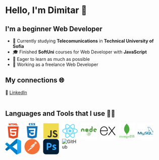 # Hello, I'm Dimitar 👋

## I'm a beginner Web Developer 
- 📖 Currently studying **Telecomunications** in **Technical University of Sofia**
- 🎓 Finished **SoftUni** courses for Web Developer with **JavaScript**
- 🌱 Eager to learn as much as possible
- 🏢 Working as a freelance Web Developer

## My connections 🌐
💼 [LinkedIn](https://www.linkedin.com/in/dpavlev557/)
<br>
<br>


## Languages and Tools that I use 👨‍💻
<img align="left" alt="HTML5" width="50px" src="https://github.com/devicons/devicon/blob/master/icons/html5/html5-plain-wordmark.svg" style="padding-right:10px;" />
<img align="left" alt="CSS" width="50px" src="https://github.com/devicons/devicon/blob/master/icons/css3/css3-plain-wordmark.svg" style="padding-right:10px;" />
<img align="left" alt="JavaScript" width="50px" src="https://github.com/devicons/devicon/blob/master/icons/javascript/javascript-original.svg" style="padding-right:10px;" />
<img align="left" alt="React" width="50px" src="https://github.com/devicons/devicon/blob/master/icons/react/react-original.svg" style="padding-right:10px;" />
<img align="left" alt="Node.js" width="50px" src="https://github.com/devicons/devicon/blob/master/icons/nodejs/nodejs-plain-wordmark.svg" style="padding-right:10px;" />
<img align="left" alt="Express.js" width="50px" src="https://github.com/devicons/devicon/blob/master/icons/express/express-original.svg" style="padding-right:10px;" />
<img align="left" alt="MongoDB" width="50px" src="https://github.com/devicons/devicon/blob/master/icons/mongodb/mongodb-plain-wordmark.svg" style="padding-right:10px;" />
<img align="left" alt="MySQL" width="50px" src="https://github.com/devicons/devicon/blob/master/icons/mysql/mysql-plain-wordmark.svg" style="padding-right:10px;" />
<img align="left" alt="VS Code" width="50px" src="https://github.com/devicons/devicon/blob/master/icons/vscode/vscode-original.svg" style="padding-right:10px;" />
<img align="left" alt="Postman" width="50px" src="https://github.com/devicons/devicon/blob/master/icons/postman/postman-original.svg" style="padding-right:10px;" />
<img align="left" alt="Photoshop" width="50px" src="https://github.com/devicons/devicon/blob/master/icons/photoshop/photoshop-original.svg" style="padding-right:10px;" />
<img align="left" alt="GitHub" width="50px" src="https://user-images.githubusercontent.com/3369400/139447912-e0f43f33-6d9f-45f8-be46-2df5bbc91289.png" style="padding-right:10px;" />
<!---
dpavlev/dpavlev is a ✨ special ✨ repository because its `README.md` (this file) appears on your GitHub profile.
You can click the Preview link to take a look at your changes.
--->
